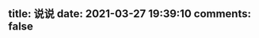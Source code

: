 title: 说说
date: 2021-03-27 19:39:10
comments: false
---

<!-- 引用 artitalk -->
<script type="text/javascript" src="https://unpkg.com/artitalk"></script>
<!-- 存放说说的容器 -->
<div id="artitalk_main"></div>
<script>
new Artitalk({
    appId: 'p95RjGx6j5Cwoj8xsERtdmS5-MdYXbMMI', // Your LeanCloud appId
    appKey: 'TvUakGomspnB7yj35UupgRVt' // Your LeanCloud appKey
})
</script>